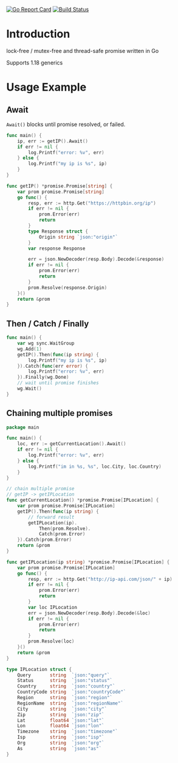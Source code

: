 [![Go Report Card](https://goreportcard.com/badge/github.com/alivanz/go-promise)](https://goreportcard.com/report/github.com/alivanz/go-promise)
[![Build Status](https://github.com/alivanz/go-promise/actions/workflows/test.yml/badge.svg)](https://github.com/alivanz/go-promise/actions)

# Introduction
lock-free / mutex-free and thread-safe promise written in Go

Supports 1.18 generics

# Usage Example

## Await

`Await()` blocks until promise resolved, or failed.

```go
func main() {
	ip, err := getIP().Await()
	if err != nil {
		log.Printf("error: %v", err)
	} else {
		log.Printf("my ip is %s", ip)
	}
}

func getIP() *promise.Promise[string] {
	var prom promise.Promise[string]
	go func() {
		resp, err := http.Get("https://httpbin.org/ip")
		if err != nil {
			prom.Error(err)
			return
		}
		type Response struct {
			Origin string `json:"origin"`
		}
		var response Response

		err = json.NewDecoder(resp.Body).Decode(&response)
		if err != nil {
			prom.Error(err)
			return
		}
		prom.Resolve(response.Origin)
	}()
	return &prom
}
```

## Then / Catch / Finally

```go
func main() {
    var wg sync.WaitGroup
    wg.Add(1)
	getIP().Then(func(ip string) {
        log.Printf("my ip is %s", ip)
    }).Catch(func(err error) {
        log.Printf("error: %v", err)
    }).Finally(wg.Done)
    // wait until promise finishes
    wg.Wait()
}
```

## Chaining multiple promises

```go
package main

func main() {
	loc, err := getCurrentLocation().Await()
	if err != nil {
		log.Printf("error: %v", err)
	} else {
		log.Printf("im in %s, %s", loc.City, loc.Country)
	}
}

// chain multiple promise
// getIP -> getIPLocation
func getCurrentLocation() *promise.Promise[IPLocation] {
	var prom promise.Promise[IPLocation]
	getIP().Then(func(ip string) {
		// forward result
		getIPLocation(ip).
			Then(prom.Resolve).
			Catch(prom.Error)
	}).Catch(prom.Error)
	return &prom
}

func getIPLocation(ip string) *promise.Promise[IPLocation] {
	var prom promise.Promise[IPLocation]
	go func() {
		resp, err := http.Get("http://ip-api.com/json/" + ip)
		if err != nil {
			prom.Error(err)
			return
		}
		var loc IPLocation
		err = json.NewDecoder(resp.Body).Decode(&loc)
		if err != nil {
			prom.Error(err)
			return
		}
		prom.Resolve(loc)
	}()
	return &prom
}

type IPLocation struct {
	Query       string  `json:"query"`
	Status      string  `json:"status"`
	Country     string  `json:"country"`
	CountryCode string  `json:"countryCode"`
	Region      string  `json:"region"`
	RegionName  string  `json:"regionName"`
	City        string  `json:"city"`
	Zip         string  `json:"zip"`
	Lat         float64 `json:"lat"`
	Lon         float64 `json:"lon"`
	Timezone    string  `json:"timezone"`
	Isp         string  `json:"isp"`
	Org         string  `json:"org"`
	As          string  `json:"as"`
}
```
